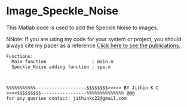 # Image_Speckle_Noise

This Matlab code is used to add the Speckle Noise to images.

NNote: If you are using my code for your system or project, you should always cite my paper as a reference
 <a href ="https://docs.google.com/document/d/1AbCxFoUhdOCppM8novgCdOv0F9mqYe7HlBU7yX7Svx0/edit?usp=sharing">Click here to see the publications.</a>


    Functions:
      Main function                 : main.m
      Speckle_Noise adding function : spe.m
    
    
    
    %%%%%%%%%%%-------------------$$$$$$$$>>>>> BY Jithin K C <<<<$$$$$$$$$-----------------%%%%%%%%%%%%%% @@@
    for any queries contact: jithinkc22@gmail.com
